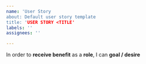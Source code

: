 ```yaml
---
name: 'User Story
about: Default user story template
title: 'USER STORY <TITLE'
labels: ''
assignees: ''

---
```


In order to **receive benefit** as a **role**, I can **goal / desire**
